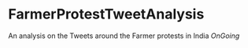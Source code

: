 # FarmerProtestTweetAnalysis
An analysis on the Tweets around the Farmer protests in India *OnGoing*
